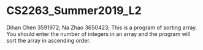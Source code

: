 # CS2263_Summer2019_L2
Dihan Chen 3591972;
Na Zhao 3650423;
This is a program of sorting array. You should enter the number of integers in an array and the program will sort the array in ascending order.
